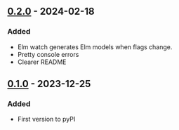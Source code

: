 ## [0.2.0] - 2024-02-18

### Added

- Elm watch generates Elm models when flags change.
- Pretty console errors
- Clearer README

## [0.1.0] - 2023-12-25

### Added

- First version to pyPI

[0.2.0]: https://github.com/Confidenceman02/django-elm/releases/0.1.0...0.2.0
[0.1.0]: https://github.com/Confidenceman02/django-elm/releases/0.1.0
